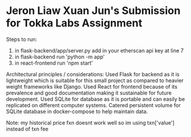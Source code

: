 # Jeron Liaw Xuan Jun's Submission for Tokka Labs Assignment

Steps to run:
1. in flask-backend/app/server.py add in your etherscan api key at line 7
2. in flask-backend run 'python -m app'
3. in react-frontend run 'npm start'

Architectural principles / considerations:
Used Flask for backend as it is lightweight which is suitable for this small project as compared to heavier weight frameworks like Django.
Used React for frontend because of its prevalence and good documentation making it sustainable for future development.
Used SQLite for database as it is portable and can easily be replicated on different computer systems.
Catered persistent volume for SQLite database in docker-compose to help maintain data.

Note: my historical price fxn doesnt work well so im using txn['value'] instead of txn fee